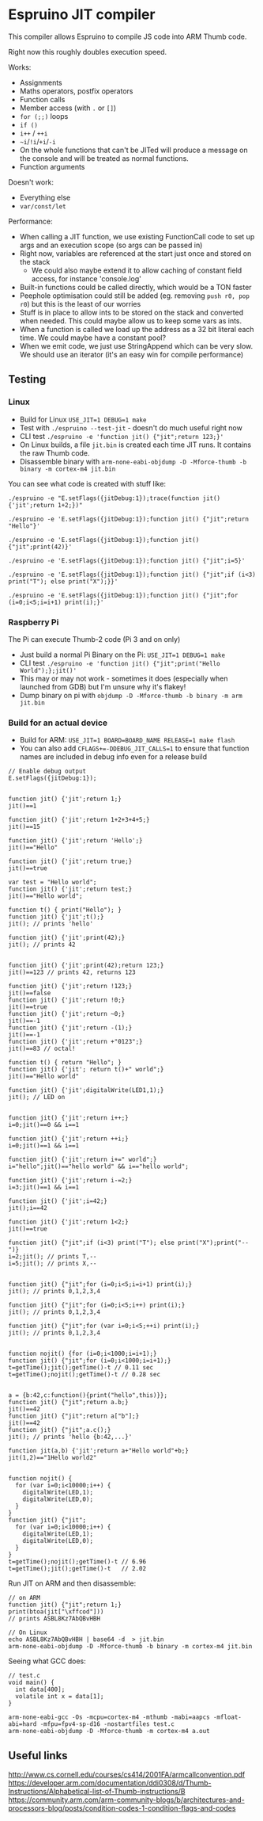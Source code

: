 Espruino JIT compiler
======================

This compiler allows Espruino to compile JS code into ARM Thumb code.

Right now this roughly doubles execution speed.

Works:

* Assignments
* Maths operators, postfix operators
* Function calls
* Member access (with `.` or `[]`)
* `for (;;)` loops
* `if ()`
* `i++` / `++i`
* `~i`/`!i`/`+i`/`-i`
* On the whole functions that can't be JITed will produce a message on the console and will be treated as normal functions.
* Function arguments

Doesn't work:

* Everything else
* `var/const/let`

Performance:

* When calling a JIT function, we use existing FunctionCall code to set up args and an execution scope (so args can be passed in)
* Right now, variables are referenced at the start just once and stored on the stack
  * We could also maybe extend it to allow caching of constant field access, for instance 'console.log'
* Built-in functions could be called directly, which would be a TON faster
* Peephole optimisation could still be added (eg. removing `push r0, pop r0`) but this is the least of our worries
* Stuff is in place to allow ints to be stored on the stack and converted when needed. This could maybe allow us to keep some vars as ints.
* When a function is called we load up the address as a 32 bit literal each time. We could maybe have a constant pool?
* When we emit code, we just use StringAppend which can be very slow. We should use an iterator (it's an easy win for compile performance)


## Testing

### Linux

* Build for Linux `USE_JIT=1 DEBUG=1 make`
* Test with `./espruino --test-jit` - doesn't do much useful right now
* CLI test `./espruino -e 'function jit() {"jit";return 123;}'`
* On Linux builds, a file `jit.bin` is created each time JIT runs. It contains the raw Thumb code.
* Disassemble binary with `arm-none-eabi-objdump -D -Mforce-thumb -b binary -m cortex-m4 jit.bin`

You can see what code is created with stuff like:

```
./espruino -e "E.setFlags({jitDebug:1});trace(function jit() {'jit';return 1+2;})"

./espruino -e 'E.setFlags({jitDebug:1});function jit() {"jit";return "Hello"}'

./espruino -e 'E.setFlags({jitDebug:1});function jit() {"jit";print(42)}'

./espruino -e 'E.setFlags({jitDebug:1});function jit() {"jit";i=5}'

./espruino -e 'E.setFlags({jitDebug:1});function jit() {"jit";if (i<3) print("T"); else print("X");}}'

./espruino -e 'E.setFlags({jitDebug:1});function jit() {"jit";for (i=0;i<5;i=i+1) print(i);}'
```


### Raspberry Pi

The Pi can execute Thumb-2 code (Pi 3 and on only)

* Just build a normal Pi Binary on the Pi: `USE_JIT=1 DEBUG=1 make`
* CLI test `./espruino -e 'function jit() {"jit";print("Hello World");};jit()'`
* This may or may not work - sometimes it does (especially when launched from GDB) but I'm unsure why it's flakey!
* Dump binary on pi with `objdump -D -Mforce-thumb -b binary -m arm jit.bin`

### Build for an actual device

* Build for ARM: `USE_JIT=1 BOARD=BOARD_NAME RELEASE=1 make flash`
* You can also add `CFLAGS+=-DDEBUG_JIT_CALLS=1` to ensure that function names are included in debug info even for a release build


```
// Enable debug output
E.setFlags({jitDebug:1});


function jit() {'jit';return 1;}
jit()==1

function jit() {'jit';return 1+2+3+4+5;}
jit()==15

function jit() {'jit';return 'Hello';}
jit()=="Hello"

function jit() {'jit';return true;}
jit()==true

var test = "Hello world";
function jit() {'jit';return test;}
jit()=="Hello world";

function t() { print("Hello"); }
function jit() {'jit';t();}
jit(); // prints 'hello'

function jit() {'jit';print(42);}
jit(); // prints 42


function jit() {'jit';print(42);return 123;}
jit()==123 // prints 42, returns 123

function jit() {'jit';return !123;}
jit()==false
function jit() {'jit';return !0;}
jit()==true
function jit() {'jit';return ~0;}
jit()==-1
function jit() {'jit';return -(1);}
jit()==-1
function jit() {'jit';return +"0123";} 
jit()==83 // octal!

function t() { return "Hello"; }
function jit() {'jit'; return t()+" world";}
jit()=="Hello world"

function jit() {'jit';digitalWrite(LED1,1);}
jit(); // LED on


function jit() {'jit';return i++;}
i=0;jit()==0 && i==1

function jit() {'jit';return ++i;}
i=0;jit()==1 && i==1

function jit() {'jit';return i+=" world";}
i="hello";jit()=="hello world" && i=="hello world";

function jit() {'jit';return i-=2;}
i=3;jit()==1 && i==1

function jit() {'jit';i=42;}
jit();i==42

function jit() {'jit';return 1<2;}
jit()==true

function jit() {"jit";if (i<3) print("T"); else print("X");print("--")}
i=2;jit(); // prints T,--
i=5;jit(); // prints X,--


function jit() {"jit";for (i=0;i<5;i=i+1) print(i);}
jit(); // prints 0,1,2,3,4

function jit() {"jit";for (i=0;i<5;i++) print(i);}
jit(); // prints 0,1,2,3,4

function jit() {"jit";for (var i=0;i<5;++i) print(i);}
jit(); // prints 0,1,2,3,4


function nojit() {for (i=0;i<1000;i=i+1);}
function jit() {"jit";for (i=0;i<1000;i=i+1);}
t=getTime();jit();getTime()-t // 0.11 sec
t=getTime();nojit();getTime()-t // 0.28 sec


a = {b:42,c:function(){print("hello",this)}};
function jit() {"jit";return a.b;}
jit()==42
function jit() {"jit";return a["b"];}
jit()==42
function jit() {"jit";a.c();}
jit(); // prints 'hello {b:42,...}'

function jit(a,b) {'jit';return a+"Hello world"+b;}
jit(1,2)=="1Hello world2"


function nojit() {
  for (var i=0;i<10000;i++) {
    digitalWrite(LED,1);
    digitalWrite(LED,0);
  }
}
function jit() {"jit";
  for (var i=0;i<10000;i++) {
    digitalWrite(LED,1);
    digitalWrite(LED,0);
  }
}
t=getTime();nojit();getTime()-t // 6.96
t=getTime();jit();getTime()-t   // 2.02
```

Run JIT on ARM and then disassemble:

```
// on ARM
function jit() {"jit";return 1;}
print(btoa(jit["\xffcod"]))
// prints ASBL8Kz7AbQBvHBH

// On Linux
echo ASBL8Kz7AbQBvHBH | base64 -d  > jit.bin
arm-none-eabi-objdump -D -Mforce-thumb -b binary -m cortex-m4 jit.bin
```

Seeing what GCC does:

```
// test.c
void main() {
  int data[400];
  volatile int x = data[1];
}
```

```
arm-none-eabi-gcc -Os -mcpu=cortex-m4 -mthumb -mabi=aapcs -mfloat-abi=hard -mfpu=fpv4-sp-d16 -nostartfiles test.c
arm-none-eabi-objdump -D -Mforce-thumb -m cortex-m4 a.out
```

## Useful links


http://www.cs.cornell.edu/courses/cs414/2001FA/armcallconvention.pdf
https://developer.arm.com/documentation/ddi0308/d/Thumb-Instructions/Alphabetical-list-of-Thumb-instructions/B
https://community.arm.com/arm-community-blogs/b/architectures-and-processors-blog/posts/condition-codes-1-condition-flags-and-codes

